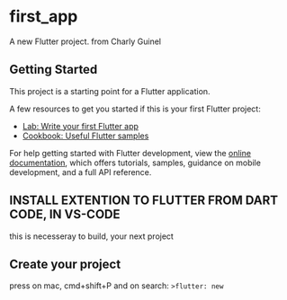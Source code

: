 # first_app

A new Flutter project. from Charly Guinel

## Getting Started

This project is a starting point for a Flutter application.

A few resources to get you started if this is your first Flutter project:

- [Lab: Write your first Flutter app](https://docs.flutter.dev/get-started/codelab)
- [Cookbook: Useful Flutter samples](https://docs.flutter.dev/cookbook)

For help getting started with Flutter development, view the
[online documentation](https://docs.flutter.dev/), which offers tutorials,
samples, guidance on mobile development, and a full API reference.

## INSTALL EXTENTION TO FLUTTER FROM DART CODE, IN VS-CODE

this is necesseray to build, your next project 

## Create your project 
press on mac, cmd+shift+P and on search:
```>flutter: new```


